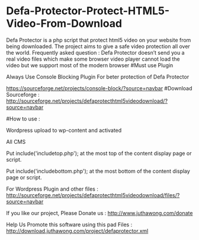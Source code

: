 # Defa-Protector-Protect-HTML5-Video-From-Download
Defa Protector is a php script that protect html5 video on your website from being downloaded.  The project aims to give a safe video protection all over the world.  Frequently asked question :  Defa Protector doesn’t send you a real video files which make some browser video player cannot load the video but we support most of the modern browser
#Must use Plugin

Always Use Console Blocking Plugin For beter protection of Defa Protector

https://sourceforge.net/projects/console-block/?source=navbar
#Download
Sourceforge : 
http://sourceforge.net/projects/defaprotecthtml5videodownload/?source=navbar

#How to use :

Wordpress upload to wp-content and activated

All CMS

Put include('includetop.php'); at the most top of the content display page or script.

Put include('includebottom.php'); at the most bottom of the content display page or script.

For Wordpress Plugin and other files : http://sourceforge.net/projects/defaprotecthtml5videodownload/files/?source=navbar

If you like our project, Please Donate us : http://www.juthawong.com/donate 

Help Us Promote this software using this pad Files  : http://download.juthawong.com/project/defaprotector.xml
